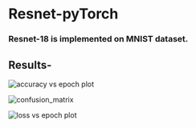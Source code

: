 # Resnet-pyTorch

### Resnet-18 is implemented on MNIST dataset.

## Results-

![accuracy vs epoch plot](https://user-images.githubusercontent.com/96726614/194702450-66328edc-8d82-47e7-bee6-1b2397719d62.png)

![confusion_matrix](https://user-images.githubusercontent.com/96726614/194702454-bbb9e70e-87f7-447b-8b5f-91d55b83fcda.png)

![loss vs epoch plot](https://user-images.githubusercontent.com/96726614/194702458-458e44d8-594e-49ea-a2cf-2f552fff9567.png)
